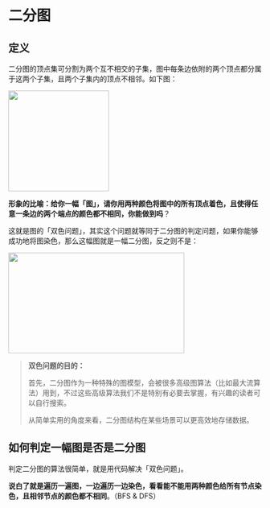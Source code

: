 # 二分图

## 定义

二分图的顶点集可分割为两个互不相交的子集，图中每条边依附的两个顶点都分属于这两个子集，且两个子集内的顶点不相邻。如下图：

<img src="F:\GithubRepository\CodingDiary\images\二分图.png" height=200 width=200>

**形象的比喻：给你一幅「图」，请你用两种颜色将图中的所有顶点着色，且使得任意一条边的两个端点的颜色都不相同，你能做到吗**？

这就是图的「双色问题」，其实这个问题就等同于二分图的判定问题，如果你能够成功地将图染色，那么这幅图就是一幅二分图，反之则不是：

<img src="F:\GithubRepository\CodingDiary\images\二分图1.jpg" height=200 width=350>

> **双色问题的目的：**
>
> 首先，二分图作为一种特殊的图模型，会被很多高级图算法（比如最大流算法）用到，不过这些高级算法我们不是特别有必要去掌握，有兴趣的读者可以自行搜索。
>
> 从简单实用的角度来看，二分图结构在某些场景可以更高效地存储数据。

## 如何判定一幅图是否是二分图

判定二分图的算法很简单，就是用代码解决「双色问题」。

**说白了就是遍历一遍图，一边遍历一边染色，看看能不能用两种颜色给所有节点染色，且相邻节点的颜色都不相同**。（BFS & DFS）